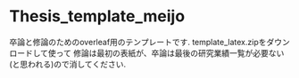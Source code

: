 # Thesis_template_meijo
卒論と修論のためのoverleaf用のテンプレートです.
template_latex.zipをダウンロードして使って
修論は最初の表紙が、卒論は最後の研究業績一覧が必要ない(と思われる)ので消してください.
